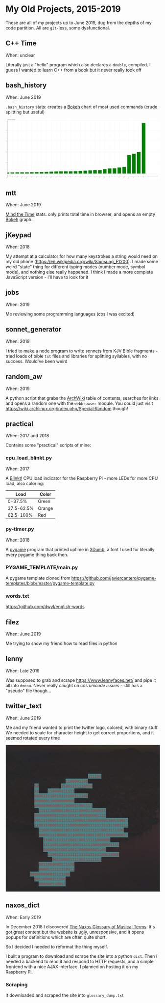 # My Old Projects, 2015-2019

These are all of my projects up to June 2019, dug from the depths of my code partition. All are `git`-less, some dysfunctional.

## C++ Time

When: unclear

Literally just a "hello" program which also declares a `double`, compiled. I guess I wanted to learn C++ from a book but it never really took off

## bash_history

When: June 2019

`.bash_history` stats: creates a [Bokeh](https://bokeh.org/) chart of most used commands (crude splitting but useful)

![bash_history.png](bash_history.png)

## mtt

When: June 2019

[Mind the Time](https://addons.mozilla.org/en-US/firefox/addon/mind-the-time/) stats: only prints total time in browser, and opens an empty [Bokeh](https://bokeh.org/) graph.

## jKeypad

When: 2018

My attempt at a calculator for how many keystrokes a string would need on my old phone (https://en.wikipedia.org/wiki/Samsung_E1200). I made some weird "state" thing for different typing modes (number mode, symbol mode), and nothing else really happened. I think I made a more complete JavaScript version - I'll have to look for it

## jobs

When: 2019

Me reviewing some programming languages (cos I was excited)

## sonnet_generator

When: 2019

I tried to make a node program to write sonnets from KJV Bible fragments - tried loads of bible `txt` files and libraries for splitting syllables, with no success. Would've been weird

## random_aw

When: 2019

A python script that grabs the [ArchWiki](https://wiki.archlinux.org/) table of contents, searches for links and opens a random one with the `webbrowser` module. You could just visit https://wiki.archlinux.org/index.php/Special:Random though!

## practical

When: 2017 and 2018

Contains some "practical" scripts of mine:

### cpu_load_blinkt.py

When: 2017

A [Blinkt!](https://shop.pimoroni.com/products/blinkt) CPU load indicator for the Raspberry Pi - more LEDs for more CPU load, also coloring:

| Load       | Color
|------------|--------|
| 0-37.5%    | Green  |
| 37.5-62.5% | Orange |
| 62.5-100%  | Red    |

### py-timer.py

When: 2018

A [pygame](https://www.pygame.org/) program that printed uptime in [3Dumb](https://www.fontsquirrel.com/fonts/3Dumb), a font I used for literally every pygame thing back then.

### PYGAME_TEMPLATE/main.py

A pygame template cloned from https://github.com/javiercantero/pygame-templates/blob/master/pygame-template.py

### words.txt

https://github.com/dwyl/english-words

## filez

When: June 2019

Me trying to show my friend how to read files in python

## lenny

When: Late 2019

Was supposed to grab and scrape https://www.lennyfaces.net/ and pipe it all into `dmenu`. Never really caught on cos _unicode issues_ - still has a "pseudo" file though...

## twitter_text

When: June 2019

Me and my friend wanted to print the twitter logo, colored, with binary stuff. We needed to scale for character height to get correct proportions, and it seemed rotated every time

![](screenshot-02_01_20.png)

## naxos_dict

When: Early 2019

In December 2018 I discovered [The Naxos Glossary of Musical Terms](https://www.naxos.com/education/glossary.asp). It's got great content but the website is ugly, unresponsive, and it opens popups for definitions which are often quite short. 

So I decided I needed to reformat the thing myself.

I built a program to download and scrape the site into a python `dict`. Then I needed a backend to read it and respond to HTTP requests, and a simple frontend with a nice AJAX interface. I planned on hosting it on my Raspberry Pi.

### Scraping

It downloaded and scraped the site into `glossary_dump.txt`
